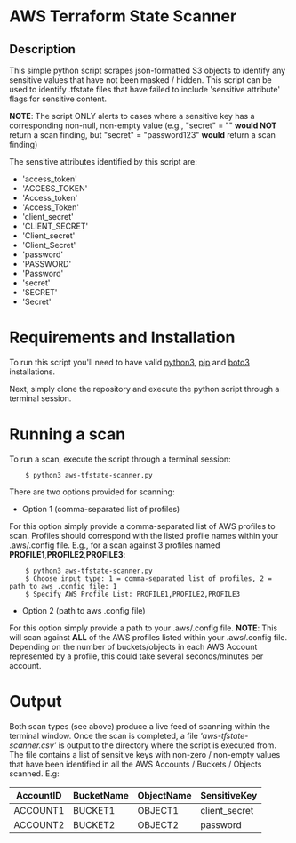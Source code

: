 # AWS Terraform State Scanner

## Description

This simple python script scrapes json-formatted S3 objects to identify any sensitive values that have not been masked / hidden. This script can be used to identify .tfstate files that have failed to include 'sensitive attribute' flags for sensitive content. 

**NOTE**: The script ONLY alerts to cases where a sensitive key has a corresponding non-null, non-empty value (e.g., "secret" = "" **would NOT** return a scan finding, but "secret" = "password123" **would** return a scan finding)

The sensitive attributes identified by this script are:

- 'access_token'
- 'ACCESS_TOKEN'
- 'Access_token'
- 'Access_Token'
- 'client_secret'
- 'CLIENT_SECRET'
- 'Client_secret'
- 'Client_Secret'
- 'password'
- 'PASSWORD'
- 'Password'
- 'secret'
- 'SECRET'
- 'Secret'

# Requirements and Installation

To run this script you'll need to have valid [python3](https://www.python.org/downloads/), [pip](https://python.land/virtual-environments/installing-packages-with-pip) and [boto3](https://pypi.org/project/boto3/) installations. 

Next, simply clone the repository and execute the python script through a terminal session.

# Running a scan

To run a scan, execute the script through a terminal session:

        $ python3 aws-tfstate-scanner.py

There are two options provided for scanning:

- Option 1 (comma-separated list of profiles)

For this option simply provide a comma-separated list of AWS profiles to scan. Profiles should correspond with the listed profile names within your .aws/.config file. E.g., for a scan against 3 profiles named **PROFILE1**,**PROFILE2**,**PROFILE3**:

        $ python3 aws-tfstate-scanner.py
        $ Choose input type: 1 = comma-separated list of profiles, 2 = path to aws .config file: 1
        $ Specify AWS Profile List: PROFILE1,PROFILE2,PROFILE3

- Option 2 (path to aws .config file)

For this option simply provide a path to your .aws/.config file. **NOTE**: This will scan against **ALL** of the AWS profiles listed within your .aws/.config file. Depending on the number of buckets/objects in each AWS Account represented by a profile, this could take several seconds/minutes per account.

# Output

Both scan types (see above) produce a live feed of scanning within the terminal window. Once the scan is completed, a file *'aws-tfstate-scanner.csv'* is output to the directory where the script is executed from. The file contains a list of sensitive keys with non-zero / non-empty values that have been identified in all the AWS Accounts / Buckets / Objects scanned. E.g:

| AccountID | BucketName | ObjectName | SensitiveKey |
| ------------- | ------------- | ------------- | ------------- |
| ACCOUNT1  | BUCKET1 | OBJECT1 | client_secret |
| ACCOUNT2  | BUCKET2 | OBJECT2 | password |
